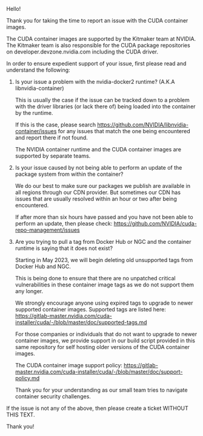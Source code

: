 Hello!

Thank you for taking the time to report an issue with the CUDA container images.

The CUDA container images are supported by the Kitmaker team at NVIDIA. The Kitmaker team is also responsible for the CUDA package repositories on developer.devzone.nvidia.com including the CUDA driver.

In order to ensure expedient support of your issue, first please read and understand the following:

1) Is your issue a problem with the nvidia-docker2 runtime? (A.K.A libnvidia-container)

   This is usually the case if the issue can be tracked down to a problem with the driver libraries (or lack there of) being loaded into the container by the runtime.

   If this is the case, please search https://github.com/NVIDIA/libnvidia-container/issues
   for any issues that match the one being encountered and report there if not found.

   The NVIDIA container runtime and the CUDA container images are supported by separate teams.

2) Is your issue caused by not being able to perform an update of the package system from within the container?

   We do our best to make sure our packages we publish are available in all regions through our CDN provider. But sometimes our CDN has issues that are usually resolved within an hour or two after being encountered.

   If after more than six hours have passed and you have not been able to perform an update, then please check: https://github.com/NVIDIA/cuda-repo-management/issues

3) Are you trying to pull a tag from Docker Hub or NGC and the container runtime is saying that it does not exist?

   Starting in May 2023, we will begin deleting old unsupported tags from Docker Hub and NGC.

   This is being done to ensure that there are no unpatched critical vulnerabilities in these container image tags as we do not support them any longer.

   We strongly encourage anyone using expired tags to upgrade to newer supported container images. Supported tags are listed here: https://gitlab-master.nvidia.com/cuda-installer/cuda/-/blob/master/doc/supported-tags.md

   For those companies or individuals that do not want to upgrade to newer container images, we provide support in our build script provided in this same repository for self hosting older versions of the CUDA container images.

   The CUDA container image support policy: https://gitlab-master.nvidia.com/cuda-installer/cuda/-/blob/master/doc/support-policy.md

   Thank you for your understanding as our small team tries to navigate container security challenges.

If the issue is not any of the above, then please create a ticket WITHOUT THIS TEXT.

Thank you!
